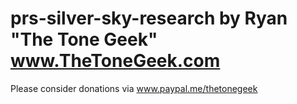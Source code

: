 # prs-silver-sky-research by Ryan "The Tone Geek" www.TheToneGeek.com


Please consider donations via www.paypal.me/thetonegeek


